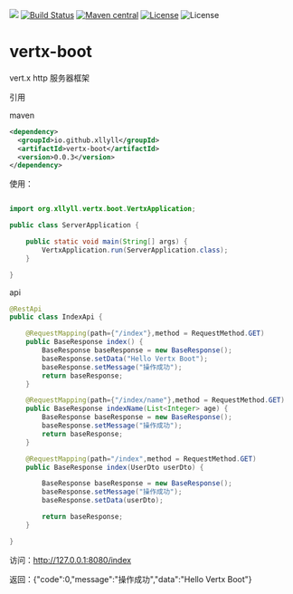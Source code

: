 ![](https://img.shields.io/badge/language-Java-orange.svg) 
[![Build Status](https://travis-ci.org/xllyll/vertx-boot.svg?branch=master)](https://travis-ci.org/xllyll/vertx-boot)
[![Maven central](https://maven-badges.herokuapp.com/maven-central/io.github.xllyll/vertx-boot/badge.svg)](https://maven-badges.herokuapp.com/maven-central/io.github.xllyll/vertx-boot)
[![License](http://img.shields.io/:license-apache-brightgreen.svg)](http://www.apache.org/licenses/LICENSE-2.0.html)
![License](https://img.shields.io/github/license/xllyll/vertx-boot.svg)
# vertx-boot

vert.x http 服务器框架

引用

maven

```xml
<dependency>
  <groupId>io.github.xllyll</groupId>
  <artifactId>vertx-boot</artifactId>
  <version>0.0.3</version>
</dependency>
```

使用：

```java

import org.xllyll.vertx.boot.VertxApplication;

public class ServerApplication {

    public static void main(String[] args) {
        VertxApplication.run(ServerApplication.class);
    }

}


```
api

```java
@RestApi
public class IndexApi {

    @RequestMapping(path={"/index"},method = RequestMethod.GET)
    public BaseResponse index() {
        BaseResponse baseResponse = new BaseResponse();
        baseResponse.setData("Hello Vertx Boot");
        baseResponse.setMessage("操作成功");
        return baseResponse;
    }

    @RequestMapping(path={"/index/name"},method = RequestMethod.GET)
    public BaseResponse indexName(List<Integer> age) {
        BaseResponse baseResponse = new BaseResponse();
        baseResponse.setMessage("操作成功");
        return baseResponse;
    }

    @RequestMapping(path="/index",method = RequestMethod.GET)
    public BaseResponse index(UserDto userDto) {

        BaseResponse baseResponse = new BaseResponse();
        baseResponse.setMessage("操作成功");
        baseResponse.setData(userDto);

        return baseResponse;
    }

}
```


访问：http://127.0.0.1:8080/index

返回：{"code":0,"message":"操作成功","data":"Hello Vertx Boot"}


